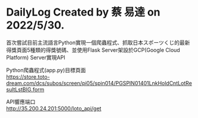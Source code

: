 # DailyLog Created by 蔡 易達 on 2022/5/30.

首次嘗試目前主流語言Python實現一個爬蟲程式、抓取日本スポーツくじ的最新得獎頁面5種類的得獎號碼、並使用Flask Server架設於GCP(Google Cloud Platform) Server實現API 

Python爬蟲程式(app.py)目標頁面  
https://store.toto-dream.com/dcs/subos/screen/pi05/spin014/PGSPIN01401LnkHoldCntLotResultLstBIG.form 

API響應端口  
http://35.200.24.201:5000/loto_api/get
